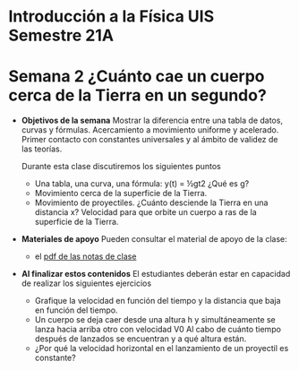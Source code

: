 # Introducción a la Física UIS Semestre 21A
# Semana 2 ¿Cuánto cae un cuerpo cerca de la Tierra en un segundo?

+ **Objetivos de la semana**
Mostrar la diferencia entre una tabla de datos, curvas y fórmulas. Acercamiento a movimiento uniforme y acelerado. Primer contacto con constantes universales y al ámbito de validez de las teorías.

  Durante esta clase discutiremos los siguientes puntos
  + Una tabla, una curva, una fórmula: y(t) = ½gt2  ¿Qué es g?
  + Movimiento cerca de la superficie de la Tierra.
  + Movimiento de proyectiles. ¿Cuánto desciende la Tierra en una distancia x? Velocidad para que orbite un cuerpo a ras de la superficie de la Tierra.

+ **Materiales de apoyo**
Pueden consultar el material de apoyo de la clase:
  + el [pdf de las notas de clase](Materiales/Cls2_CuantoCaeCuerpoen1s.pdf)

+ **Al finalizar estos contenidos** El estudiantes deberán estar en capacidad de realizar los siguientes ejercicios
    + Grafique la velocidad en función del tiempo y la distancia que baja en función del tiempo.
    + Un cuerpo se deja caer desde una altura h y simultáneamente se lanza hacia arriba otro con velocidad V0 Al cabo de cuánto tiempo después de lanzados se encuentran y a qué altura están.
    + ¿Por qué la velocidad horizontal en el lanzamiento de un proyectil es constante?
